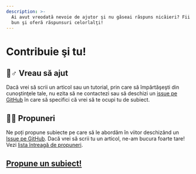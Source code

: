 ```yaml
---
description: >-
  Ai avut vreodată nevoie de ajutor şi nu găseai răspuns nicăieri? Fii acum mai
  bun şi oferă răspunsuri celorlalţi!
---
```


# Contribuie şi tu!

## 🙋♂ Vreau să ajut

Dacă vrei să scrii un articol sau un tutorial, prin care să împărtăşeşti din cunoştinţele tale, nu ezita să ne contactezi sau să deschizi un [issue pe GitHub](https://github.com/ligaac/docs/issues) în care să specifici că vrei să te ocupi tu de subiect.

## 👩‍🏫 Propuneri

Ne poți propune subiecte pe care să le abordăm în viitor deschizând un [Issue pe GitHub](https://github.com/ligaac/docs/issues/new?assignees=&labels=topic&template=propuneri-de-subiecte.md&title=%5BPropunere%5D%20Scrie%20aici%20titlul%20propunerii). Dacă vrei să scrii tu un articol, ne-am bucura foarte tare! Vezi [lista întreagă de propuneri](https://github.com/ligaac/docs/labels/topic).

## [Propune un subiect!](https://github.com/ligaac/docs/issues/new?assignees=&labels=topic&template=propuneri-de-subiecte.md&title=%5BPropunere%5D%20Scrie%20aici%20titlul%20propunerii)

